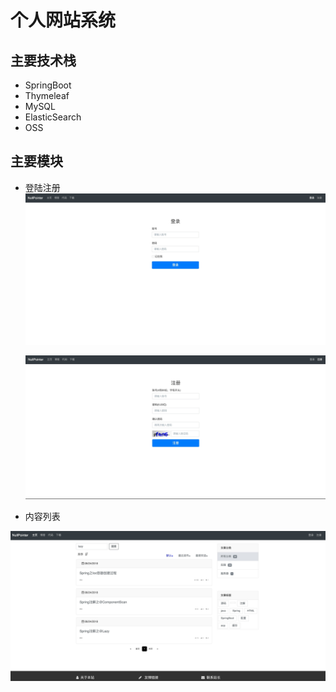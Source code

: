 # 个人网站系统

## 主要技术栈
- SpringBoot
- Thymeleaf
- MySQL
- ElasticSearch
- OSS

## 主要模块
- 登陆注册
  ![login](img/login.jpeg)

  ![login](img/register.jpeg)

- 内容列表

![login](img/index.jpeg)